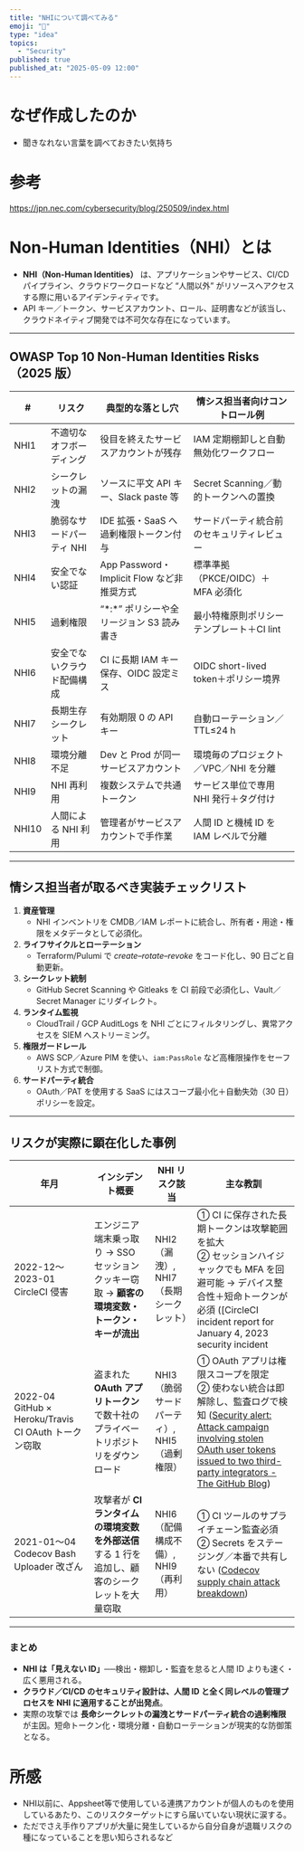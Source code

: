 ```yaml
---
title: "NHIについて調べてみる"
emoji: "🦆"
type: "idea"
topics:
  - "Security"
published: true
published_at: "2025-05-09 12:00"
---
```


# なぜ作成したのか

- 聞きなれない言葉を調べておきたい気持ち

# 参考

https://jpn.nec.com/cybersecurity/blog/250509/index.html

# Non-Human Identities（NHI）とは  
- **NHI（Non-Human Identities）** は、アプリケーションやサービス、CI/CD パイプライン、クラウドワークロードなど “人間以外” がリソースへアクセスする際に用いるアイデンティティです。
- API キー／トークン、サービスアカウント、ロール、証明書などが該当し、クラウドネイティブ開発では不可欠な存在になっています。

---

## OWASP Top 10 Non-Human Identities Risks（2025 版）

| # | リスク | 典型的な落とし穴 | 情シス担当者向けコントロール例 |
|---|---|---|---|
| NHI1 | 不適切なオフボーディング | 役目を終えたサービスアカウントが残存 | IAM 定期棚卸しと自動無効化ワークフロー |
| NHI2 | シークレットの漏洩 | ソースに平文 API キー、Slack paste 等 | Secret Scanning／動的トークンへの置換 |
| NHI3 | 脆弱なサードパーティ NHI | IDE 拡張・SaaS へ過剰権限トークン付与 | サードパーティ統合前のセキュリティレビュー |
| NHI4 | 安全でない認証 | App Password・Implicit Flow など非推奨方式 | 標準準拠（PKCE/OIDC）＋ MFA 必須化 |
| NHI5 | 過剰権限 | “\*:\*” ポリシーや全リージョン S3 読み書き | 最小特権原則ポリシーテンプレート＋CI lint |
| NHI6 | 安全でないクラウド配備構成 | CI に長期 IAM キー保存、OIDC 設定ミス | OIDC short-lived token＋ポリシー境界 |
| NHI7 | 長期生存シークレット | 有効期限 0 の API キー | 自動ローテーション／TTL≤24 h |
| NHI8 | 環境分離不足 | Dev と Prod が同一サービスアカウント | 環境毎のプロジェクト／VPC／NHI を分離 |
| NHI9 | NHI 再利用 | 複数システムで共通トークン | サービス単位で専用 NHI 発行＋タグ付け |
| NHI10 | 人間による NHI 利用 | 管理者がサービスアカウントで手作業 | 人間 ID と機械 ID を IAM レベルで分離 |  

---

## 情シス担当者が取るべき実装チェックリスト

1. **資産管理**  
   * NHI インベントリを CMDB／IAM レポートに統合し、所有者・用途・権限をメタデータとして必須化。  
2. **ライフサイクルとローテーション**  
   * Terraform/Pulumi で *create–rotate–revoke* をコード化し、90 日ごと自動更新。  
3. **シークレット統制**  
   * GitHub Secret Scanning や Gitleaks を CI 前段で必須化し、Vault／Secret Manager にリダイレクト。  
4. **ランタイム監視**  
   * CloudTrail / GCP AuditLogs を NHI ごとにフィルタリングし、異常アクセスを SIEM へストリーミング。  
5. **権限ガードレール**  
   * AWS SCP／Azure PIM を使い、`iam:PassRole` など高権限操作をセーフリスト方式で制御。  
6. **サードパーティ統合**  
   * OAuth／PAT を使用する SaaS にはスコープ最小化＋自動失効（30 日）ポリシーを設定。  

---

## リスクが実際に顕在化した事例

| 年月 | インシデント概要 | NHI リスク該当 | 主な教訓 |
|------|-----------------|---------------|-----------|
| 2022-12〜2023-01 CircleCI 侵害 | エンジニア端末乗っ取り → SSO セッションクッキー窃取 → **顧客の環境変数・トークン・キーが流出** | NHI2（漏洩）, NHI7（長期シークレット） | ① CI に保存された長期トークンは攻撃範囲を拡大<br>② セッションハイジャックでも MFA を回避可能 → デバイス整合性＋短命トークンが必須  ([CircleCI incident report for January 4, 2023 security incident | CircleCI](https://circleci.com/blog/jan-4-2023-incident-report/)) |
| 2022-04 GitHub × Heroku/Travis CI OAuth トークン窃取 | 盗まれた **OAuth アプリトークン** で数十社のプライベートリポジトリをダウンロード | NHI3（脆弱サードパーティ）, NHI5（過剰権限） | ① OAuth アプリは権限スコープを限定<br>② 使わない統合は即解除し、監査ログで検知  ([Security alert: Attack campaign involving stolen OAuth user tokens issued to two third-party integrators - The GitHub Blog](https://github.blog/news-insights/company-news/security-alert-stolen-oauth-user-tokens/)) |
| 2021-01〜04 Codecov Bash Uploader 改ざん | 攻撃者が **CI ランタイムの環境変数を外部送信** する 1 行を追加し、顧客のシークレットを大量窃取 | NHI6（配備構成不備）, NHI9（再利用） | ① CI ツールのサプライチェーン監査必須<br>② Secrets をステージング／本番で共有しない  ([Codecov supply chain attack breakdown](https://blog.gitguardian.com/codecov-supply-chain-breach/)) |

---

### まとめ

* **NHI は「見えない ID」**──検出・棚卸し・監査を怠ると人間 ID よりも速く・広く悪用される。  
* **クラウド／CI/CD のセキュリティ設計は、人間 ID と全く同レベルの管理プロセスを NHI に適用することが出発点**。  
* 実際の攻撃では **長命シークレットの漏洩とサードパーティ統合の過剰権限** が主因。短命トークン化・環境分離・自動ローテーションが現実的な防御策となる。  


# 所感
- NHI以前に、Appsheet等で使用している連携アカウントが個人のものを使用しているあたり、このリスクターゲットにすら届いていない現状に涙する。
- ただでさえ手作りアプリが大量に発生しているから自分自身が退職リスクの種になっていることを思い知らされるなど